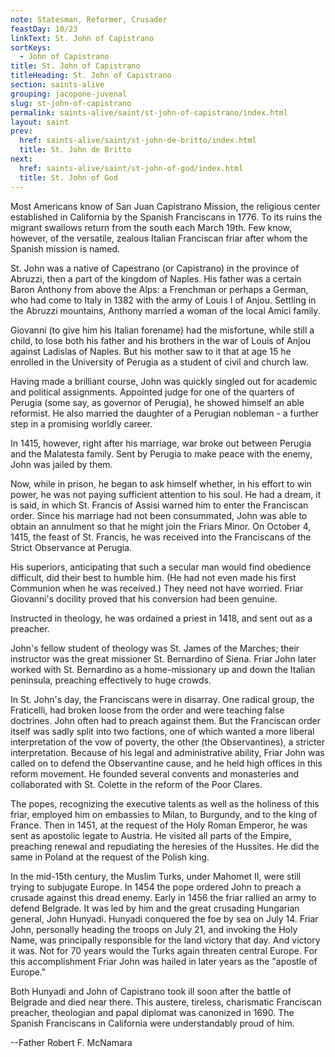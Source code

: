```yaml
---
note: Statesman, Reformer, Crusader
feastDay: 10/23
linkText: St. John of Capistrano
sortKeys:
  - John of Capistrano
title: St. John of Capistrano
titleHeading: St. John of Capistrano
section: saints-alive
grouping: jacopone-juvenal
slug: st-john-of-capistrano
permalink: saints-alive/saint/st-john-of-capistrano/index.html
layout: saint
prev:
  href: saints-alive/saint/st-john-de-britto/index.html
  title: St. John de Britto
next:
  href: saints-alive/saint/st-john-of-god/index.html
  title: St. John of God
---
```

Most Americans know of San Juan Capistrano Mission, the religious center established in California by the Spanish Franciscans in 1776. To its ruins the migrant swallows return from the south each March 19th. Few know, however, of the versatile, zealous Italian Franciscan friar after whom the Spanish mission is named.

St. John was a native of Capestrano (or Capistrano) in the province of Abruzzi, then a part of the kingdom of Naples. His father was a certain Baron Anthony from above the Alps: a Frenchman or perhaps a German, who had come to Italy in 1382 with the army of Louis I of Anjou. Settling in the Abruzzi mountains, Anthony married a woman of the local Amici family.

Giovanni (to give him his Italian forename) had the misfortune, while still a child, to lose both his father and his brothers in the war of Louis of Anjou against Ladislas of Naples. But his mother saw to it that at age 15 he enrolled in the University of Perugia as a student of civil and church law.

Having made a brilliant course, John was quickly singled out for academic and political assignments. Appointed judge for one of the quarters of Perugia (some say, as governor of Perugia), he showed himself an able reformist. He also married the daughter of a Perugian nobleman - a further step in a promising worldly career.

In 1415, however, right after his marriage, war broke out between Perugia and the Malatesta family. Sent by Perugia to make peace with the enemy, John was jailed by them.

Now, while in prison, he began to ask himself whether, in his effort to win power, he was not paying sufficient attention to his soul. He had a dream, it is said, in which St. Francis of Assisi warned him to enter the Franciscan order. Since his marriage had not been consummated, John was able to obtain an annulment so that he might join the Friars Minor. On October 4, 1415, the feast of St. Francis, he was received into the Franciscans of the Strict Observance at Perugia.

His superiors, anticipating that such a secular man would find obedience difficult, did their best to humble him. (He had not even made his first Communion when he was received.) They need not have worried. Friar Giovanni's docility proved that his conversion had been genuine.

Instructed in theology, he was ordained a priest in 1418, and sent out as a preacher.

John's fellow student of theology was St. James of the Marches; their instructor was the great missioner St. Bernardino of Siena. Friar John later worked with St. Bernardino as a home-missionary up and down the Italian peninsula, preaching effectively to huge crowds.

In St. John's day, the Franciscans were in disarray. One radical group, the Fraticelli, had broken loose from the order and were teaching false doctrines. John often had to preach against them. But the Franciscan order itself was sadly split into two factions, one of which wanted a more liberal interpretation of the vow of poverty, the other (the Observantines), a stricter interpretation. Because of his legal and administrative ability, Friar John was called on to defend the Observantine cause, and he held high offices in this reform movement. He founded several convents and monasteries and collaborated with St. Colette in the reform of the Poor Clares.

The popes, recognizing the executive talents as well as the holiness of this friar, employed him on embassies to Milan, to Burgundy, and to the king of France. Then in 1451, at the request of the Holy Roman Emperor, he was sent as apostolic legate to Austria. He visited all parts of the Empire, preaching renewal and repudiating the heresies of the Hussites. He did the same in Poland at the request of the Polish king.

In the mid-15th century, the Muslim Turks, under Mahomet II, were still trying to subjugate Europe. In 1454 the pope ordered John to preach a crusade against this dread enemy. Early in 1456 the friar rallied an army to defend Belgrade. It was led by him and the great crusading Hungarian general, John Hunyadi. Hunyadi conquered the foe by sea on July 14. Friar John, personally heading the troops on July 21, and invoking the Holy Name, was principally responsible for the land victory that day. And victory it was. Not for 70 years would the Turks again threaten central Europe. For this accomplishment Friar John was hailed in later years as the "apostle of Europe."

Both Hunyadi and John of Capistrano took ill soon after the battle of Belgrade and died near there. This austere, tireless, charismatic Franciscan preacher, theologian and papal diplomat was canonized in 1690. The Spanish Franciscans in California were understandably proud of him.

\--Father Robert F. McNamara